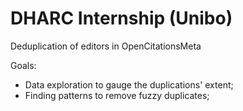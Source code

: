 # DHARC Internship (Unibo)
Deduplication of editors in OpenCitationsMeta

Goals:
* Data exploration to gauge the duplications' extent;
* Finding patterns to remove fuzzy duplicates;
